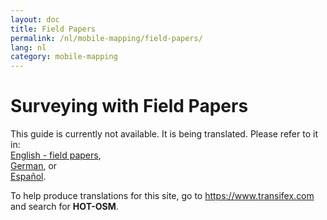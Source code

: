 ```yaml
---
layout: doc
title: Field Papers
permalink: /nl/mobile-mapping/field-papers/
lang: nl
category: mobile-mapping
---
```


Surveying with Field Papers
=============================

This guide is currently not available. It is being translated. Please refer to it in:  
[English - field papers](/en/mobile-mapping/field-papers/),  
[German](/de/mobile-mapping/field-papers/), or  
[Español](/es/mobile-mapping/field-papers/).  

To help produce translations for this site, go to <https://www.transifex.com> and search for **HOT-OSM**.  

